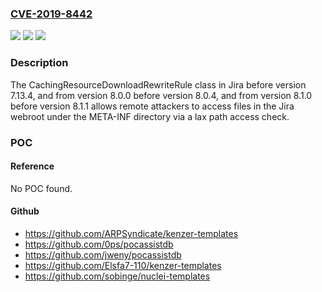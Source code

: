 ### [CVE-2019-8442](https://cve.mitre.org/cgi-bin/cvename.cgi?name=CVE-2019-8442)
![](https://img.shields.io/static/v1?label=Product&message=Jira&color=blue)
![](https://img.shields.io/static/v1?label=Version&message=%3C%207.13.4%20&color=brighgreen)
![](https://img.shields.io/static/v1?label=Vulnerability&message=Information%20Exposure&color=brighgreen)

### Description

The CachingResourceDownloadRewriteRule class in Jira before version 7.13.4, and from version 8.0.0 before version 8.0.4, and from version 8.1.0 before version 8.1.1 allows remote attackers to access files in the Jira webroot under the META-INF directory via a lax path access check.

### POC

#### Reference
No POC found.

#### Github
- https://github.com/ARPSyndicate/kenzer-templates
- https://github.com/0ps/pocassistdb
- https://github.com/jweny/pocassistdb
- https://github.com/Elsfa7-110/kenzer-templates
- https://github.com/sobinge/nuclei-templates

